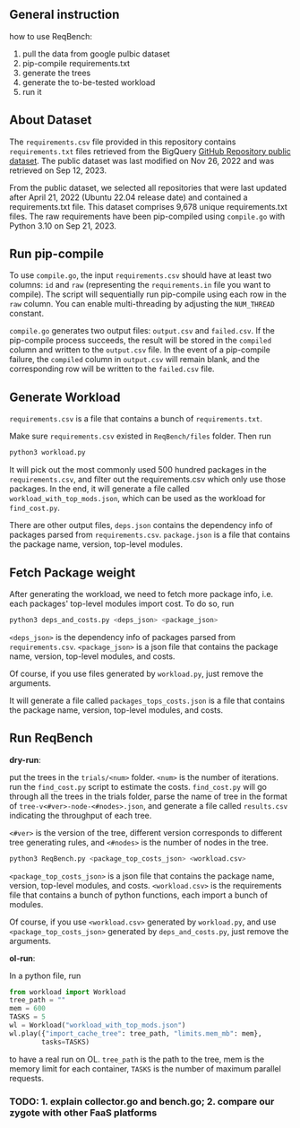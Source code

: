 ## General instruction 
how to use ReqBench:
1. pull the data from google pulbic dataset
2. pip-compile requirements.txt
3. generate the trees 
4. generate the to-be-tested workload
5. run it

## About Dataset
The `requirements.csv` file provided in this repository contains `requirements.txt` files retrieved from the BigQuery [GitHub Repository public dataset](https://console.cloud.google.com/marketplace/product/github/github-repos). The public dataset was last modified on Nov 26, 2022 and was retrieved on Sep 12, 2023. 

From the public dataset, we selected all repositories that were last updated after April 21, 2022 (Ubuntu 22.04 release date) and contained a requirements.txt file. This dataset comprises 9,678 unique requirements.txt files. The raw requirements have been pip-compiled using `compile.go` with Python 3.10 on Sep 21, 2023.

## Run pip-compile
To use `compile.go`, the input `requirements.csv` should have at least two columns: `id` and `raw` (representing the `requirements.in` file you want to compile). The script will sequentially run pip-compile using each row in the `raw` column. You can enable multi-threading by adjusting the `NUM_THREAD` constant. 

`compile.go` generates two output files: `output.csv` and `failed.csv`. If the pip-compile process succeeds, the result will be stored in the `compiled` column and written to the `output.csv` file. In the event of a pip-compile failure, the `compiled` column in `output.csv` will remain blank, and the corresponding row will be written to the `failed.csv` file.

## Generate Workload
`requirements.csv` is a file that contains a bunch of `requirements.txt`.

Make sure `requirements.csv` existed in `ReqBench/files` folder. Then run
```sh
python3 workload.py
```
It will pick out the most commonly used 500 hundred packages in the `requirements.csv`,
and filter out the requirements.csv which only use those packages.
In the end, it will generate a file called `workload_with_top_mods.json`, which can be used as the workload for `find_cost.py`.

There are other output files, `deps.json` contains the dependency info of packages parsed from `requirements.csv`.
`package.json` is a file that contains the package name, version, top-level modules.

## Fetch Package weight
After generating the workload, we need to fetch more package info, i.e. each packages' top-level modules import cost.
To do so, run
```sh
python3 deps_and_costs.py <deps_json> <package_json> 
```
`<deps_json>` is the dependency info of packages parsed from `requirements.csv`.
`<package_json>` is a json file that contains the package name, version, top-level modules, and costs.

Of course, if you use files generated by `workload.py`, just remove the arguments.

It will generate a file called `packages_tops_costs.json` is a file that contains the package name, version, top-level modules, and costs.

## Run ReqBench
**dry-run**:

put the trees in the `trials/<num>` folder. `<num>` is the number of iterations.
run the `find_cost.py` script to estimate the costs. `find_cost.py` will go through all the trees in the trials folder,
parse the name of tree in the format of `tree-v<#ver>-node-<#nodes>.json`, and generate a file called `results.csv` indicating the throughput of each tree.

`<#ver>` is the version of the tree, different version corresponds to different tree generating rules, 
and `<#nodes>` is the number of nodes in the tree.

```sh
python3 ReqBench.py <package_top_costs_json> <workload.csv>
```

`<package_top_costs_json>` is a json file that contains the package name, version, top-level modules, and costs.
`<workload.csv>` is the requirements file that contains a bunch of python functions, each import a bunch of modules.

Of course, if you use `<workload.csv>` generated by `workload.py`, and use `<package_top_costs_json>` generated by `deps_and_costs.py`, just remove the arguments.

**ol-run**:

In a python file, run 
```python
from workload import Workload
tree_path = ""
mem = 600
TASKS = 5
wl = Workload("workload_with_top_mods.json")
wl.play({"import_cache_tree": tree_path, "limits.mem_mb": mem}, 
        tasks=TASKS)
```
to have a real run on OL. `tree_path` is the path to the tree, mem is the memory limit for each container,
`TASKS` is the number of maximum parallel requests. 


### TODO: 1. explain collector.go and bench.go; 2. compare our zygote with other FaaS platforms
